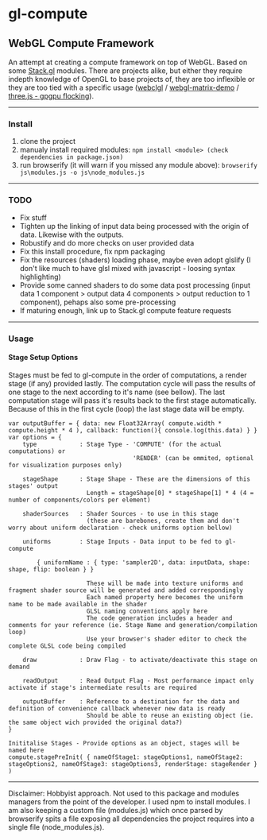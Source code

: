 # gl-compute

## WebGL Compute Framework

An attempt at creating a compute framework on top of WebGL. Based on some [Stack.gl](stack.gl) modules. There are projects alike, but either they require indepth knowledge of OpenGL to base projects of, they are too inflexible or they are too tied with a specific usage ([webclgl](https://github.com/stormcolor/webclgl) / [webgl-matrix-demo](https://github.com/watmough/webgl-matrix-demo) / [three.js - gpgpu flocking](http://jabtunes.com/labs/3d/gpuflocking/webgl_gpgpu_flocking6.html)).

****

### Install

1. clone the project
2. manualy install required modules:
`npm install <module> (check dependencies in package.json)`
3. run browserify (it will warn if you missed any module above):
`browserify js\modules.js -o js\node_modules.js`

****

### TODO

- Fix stuff
- Tighten up the linking of input data being processed with the origin of data. Likewise with the outputs.
- Robustify and do more checks on user provided data
- Fix this install procedure, fix npm packaging
- Fix the resources (shaders) loading phase, maybe even adopt glslify (I don't like much to have glsl mixed with javascript - loosing syntax highlighting)
- Provide some canned shaders to do some data post processing (input data 1 component > output data 4 components > output reduction to 1 component), pehaps also some pre-processing
- If maturing enough, link up to Stack.gl compute feature requests

****

### Usage

#### Stage Setup Options

Stages must be fed to gl-compute in the order of computations, a render stage (if any) provided lastly.
The computation cycle will pass the results of one stage to the next according to it's name (see bellow).
The last computation stage will pass it's results back to the first stage automatically.
Because of this in the first cycle (loop) the last stage data will be empty.

```
var outputBuffer = { data: new Float32Array( compute.width * compute.height * 4 ), callback: function(){ console.log(this.data) } }
var options = {
	type			: Stage Type - 'COMPUTE' (for the actual computations) or
								   'RENDER' (can be ommited, optional for visualization purposes only)
	
	stageShape		: Stage Shape - These are the dimensions of this stages' output
					  Length = stageShape[0] * stageShape[1] * 4 (4 = number of components/colors per element)

	shaderSources	: Shader Sources - to use in this stage
					  (these are barebones, create them and don't worry about uniform declaration - check uniforms option bellow)

	uniforms		: Stage Inputs - Data input to be fed to gl-compute
	
		{ uniformName : { type: 'sampler2D', data: inputData, shape: shape, flip: boolean } }
		
					  These will be made into texture uniforms and fragment shader source will be generated and added correspondingly
					  Each named property here becomes the uniform name to be made available in the shader
					  GLSL naming conventions apply here
					  The code generation includes a header and comments for your reference (ie. Stage Name and generation/compilation loop)
					  Use your browser's shader editor to check the complete GLSL code being compiled

	draw			: Draw Flag - to activate/deactivate this stage on demand

	readOutput		: Read Output Flag - Most performance impact only activate if stage's intermediate results are required
	
	outputBuffer	: Reference to a destination for the data and definition of convenience callback whenever new data is ready
					  Should be able to reuse an existing object (ie. the same object wich provided the original data?)
}

Inititalise Stages - Provide options as an object, stages will be named here	
compute.stagePreInit( { nameOfStage1: stageOptions1, nameOfStage2: stageOptions2, nameOfStage3: stageOptions3, renderStage: stageRender } )
```

****
Disclaimer: Hobbyist approach. Not used to this package and modules managers from the point of the developer. I used npm to install modules. I am also keeping a custom file (modules.js) which once parsed by browserify spits a file exposing all dependencies the project requires into a single file (node_modules.js).
